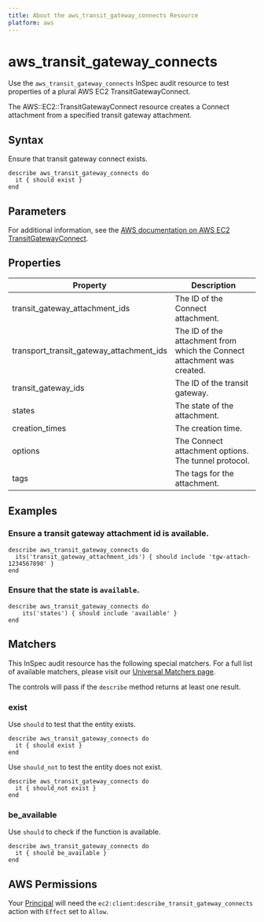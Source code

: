 ```yaml
---
title: About the aws_transit_gateway_connects Resource
platform: aws
---
```


# aws\_transit\_gateway\_connects

Use the `aws_transit_gateway_connects` InSpec audit resource to test properties of a plural AWS EC2 TransitGatewayConnect.

The AWS::EC2::TransitGatewayConnect resource creates a Connect attachment from a specified transit gateway attachment.

## Syntax

Ensure that transit gateway connect exists.

    describe aws_transit_gateway_connects do
      it { should exist }
    end

## Parameters

For additional information, see the [AWS documentation on AWS EC2 TransitGatewayConnect](https://docs.aws.amazon.com/AWSCloudFormation/latest/UserGuide/aws-resource-ec2-transitgatewayconnect.html).

## Properties

| Property | Description|
| --- | --- |
| transit_gateway_attachment_ids | The ID of the Connect attachment. |
| transport_transit_gateway_attachment_ids | The ID of the attachment from which the Connect attachment was created. |
| transit_gateway_ids | The ID of the transit gateway. |
| states | The state of the attachment. |
| creation_times | The creation time. |
| options | The Connect attachment options. The tunnel protocol. |
| tags | The tags for the attachment. |

## Examples

### Ensure a transit gateway attachment id is available.
    describe aws_transit_gateway_connects do
      its('transit_gateway_attachment_ids') { should include 'tgw-attach-1234567890' }
    end

### Ensure that the state is `available`.
    describe aws_transit_gateway_connects do
        its('states') { should include 'available' }
    end

## Matchers

This InSpec audit resource has the following special matchers. For a full list of available matchers, please visit our [Universal Matchers page](https://www.inspec.io/docs/reference/matchers/).

The controls will pass if the `describe` method returns at least one result.

### exist

Use `should` to test that the entity exists.

    describe aws_transit_gateway_connects do
      it { should exist }
    end

Use `should_not` to test the entity does not exist.

    describe aws_transit_gateway_connects do
      it { should_not exist }
    end

### be_available

Use `should` to check if the function is available.

    describe aws_transit_gateway_connects do
      it { should be_available }
    end

## AWS Permissions

Your [Principal](https://docs.aws.amazon.com/IAM/latest/UserGuide/intro-structure.html#intro-structure-principal) will need the `ec2:client:describe_transit_gateway_connects` action with `Effect` set to `Allow`.